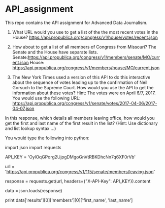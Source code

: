# API_assignment
This repo contains the API assignment for Advanced Data Journalism.


1. What URL would you use to get a list of the the most recent votes in the House?
https://api.propublica.org/congress/v1/house/votes/recent.json


2. How about to get a list of all members of Congress from Missouri?
The Senate and the House have separate lists. 
Senate:https://api.propublica.org/congress/v1/members/senate/MO/current.json
House: https://api.propublica.org/congress/v1/members/house/MO/current.json

3. The New York Times used a version of this API to do this interactive about the sequence of votes leading up to the confirmation of Neil Gorsuch to the Supreme Court. How would you use the API to get the information about these votes? Hint: The votes were on April 6/7, 2017.
You would use the following URL: https://api.propublica.org/congress/v1/senate/votes/2017-04-06/2017-04-07.json 


In this response, which details all members leaving office, how would you get the first and last name of the first result in the list? (Hint: Use dictionary and list lookup syntax ...)

You would type the following into python:

import json
import requests

API_KEY = 'OylOqGPorg2UjpgDMgoGnVtRBKDhcNn7q6XF0rVb'

url = 'https://api.propublica.org/congress/v1/115/senate/members/leaving.json'

response = requests.get(url, headers={"X-API-Key": API_KEY}).content

data = json.loads(response)

print data['results'][0]['members'][0]['first_name', 'last_name']
